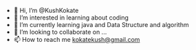 - 👋 Hi, I’m @KushKokate
- 👀 I’m interested in learning about coding
- 🌱 I’m currently learning java and Data Structure and algorithm
- 💞️ I’m looking to collaborate on ...
- 📫 How to reach me kokatekush@gmail.com

<!---
KushKokate/KushKokate is a ✨ special ✨ repository because its `README.md` (this file) appears on your GitHub profile.
You can click the Preview link to take a look at your changes.
--->
